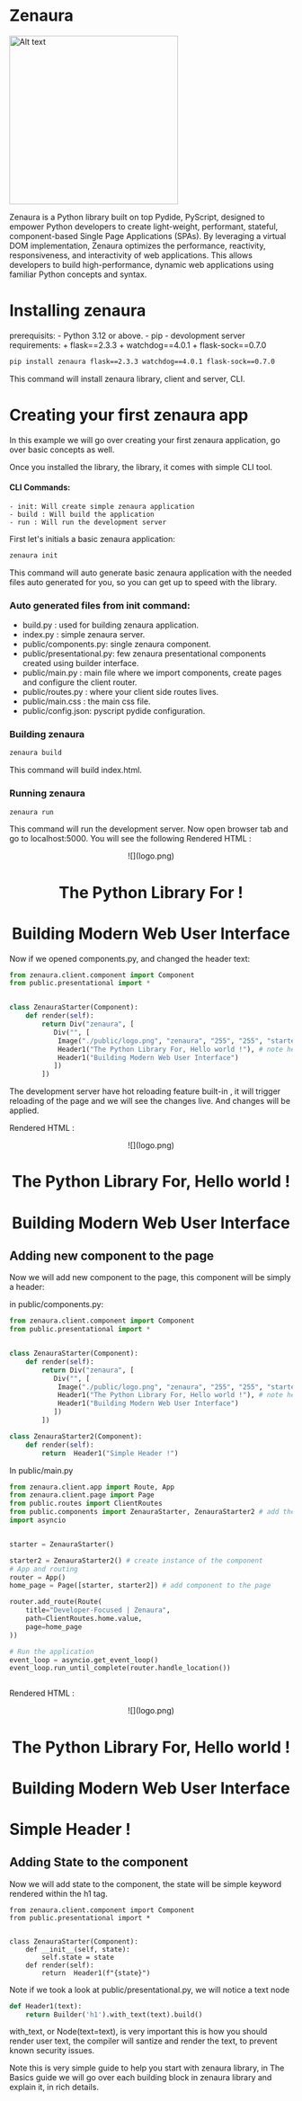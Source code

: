 # Zenaura 

<img title="a title" alt="Alt text" src="./assets/logo.png" width="300" height="300" />

Zenaura is a Python library built on top Pydide, PyScript, designed to empower Python developers to create light-weight, performant, stateful, component-based Single Page Applications (SPAs). By leveraging a virtual DOM implementation, Zenaura optimizes the performance, reactivity, responsiveness, and interactivity of web applications. This allows developers to build high-performance, dynamic web applications using familiar Python concepts and syntax.

# Installing zenaura 

prerequisits:
    - Python 3.12 or above.
    - pip 
    - devolopment server requirements:
        + flask==2.3.3
        + watchdog==4.0.1
        + flask-sock==0.7.0

```bash
pip install zenaura flask==2.3.3 watchdog==4.0.1 flask-sock==0.7.0
```


This command will install zenaura library, client and server, CLI. 


# Creating your first zenaura app

In this example we will go over creating your first zenaura application, go over basic concepts as well. 

Once you installed the library, the library, it comes with simple CLI tool.

#### CLI Commands:
    - init: Will create simple zenaura application
    - build : Will build the application
    - run : Will run the development server 


First let's initials a basic zenaura application:
```bash
zenaura init 
```
This command will auto generate basic zenaura application with the needed files auto generated for you, so you can get up to speed with the library.

### Auto generated files from init command:
- build.py : used for building zenaura application.
- index.py : simple zenaura server.
- public/components.py: single zenaura component.
- public/presentational.py: few zenaura presentational components created using builder interface.
- public/main.py : main file where we import components, create pages and  configure the client router. 
- public/routes.py : where your client side routes lives.
- public/main.css : the main css file.
- public/config.json: pyscript pydide configuration. 

### Building zenaura 

```bash
zenaura build
```
This command will build index.html.


### Running zenaura
```bash
zenaura run
```

This command will run the development server. Now open browser tab and go to localhost:5000. You will see the following Rendered HTML : 

<center>![](logo.png)
<div data-zenaura="938070c700" class=""><h1 data-zenaura="938070c70011">The Python Library For !</h1><h1 data-zenaura="938070c70012">Building Modern Web User Interface</h1></div>
</center>

Now if we opened components.py, and changed the header text:
``` py
from zenaura.client.component import Component
from public.presentational import * 


class ZenauraStarter(Component):
    def render(self):
        return Div("zenaura", [
           Div("", [
            Image("./public/logo.png", "zenaura", "255", "255", "starterLogo"),
            Header1("The Python Library For, Hello world !"), # note here we changed the content
            Header1("Building Modern Web User Interface")
           ])
        ])

```

The development server have hot reloading feature built-in , it will trigger reloading of the page and we will see the changes live. And changes will be applied.

Rendered HTML : 

<center>![](logo.png)
<div data-zenaura="938070c700" class=""><h1 data-zenaura="938070c70011">The Python Library For, Hello world !</h1><h1 data-zenaura="938070c70012">Building Modern Web User Interface</h1></div>
</center>


## Adding new component to the page

Now we will add new component to the page, this component will be simply a header:

in public/components.py: 

``` py
from zenaura.client.component import Component
from public.presentational import * 


class ZenauraStarter(Component):
    def render(self):
        return Div("zenaura", [
           Div("", [
            Image("./public/logo.png", "zenaura", "255", "255", "starterLogo"),
            Header1("The Python Library For, Hello world !"), # note here we changed the content
            Header1("Building Modern Web User Interface")
           ])
        ])

class ZenauraStarter2(Component):
    def render(self):
        return  Header1("Simple Header !")

```
In public/main.py

``` py
from zenaura.client.app import Route, App
from zenaura.client.page import Page
from public.routes import ClientRoutes
from public.components import ZenauraStarter, ZenauraStarter2 # add the new component
import asyncio


starter = ZenauraStarter()

starter2 = ZenauraStarter2() # create instance of the component
# App and routing
router = App()
home_page = Page([starter, starter2]) # add component to the page

router.add_route(Route(
    title="Developer-Focused | Zenaura",
    path=ClientRoutes.home.value,
    page=home_page
))

# Run the application
event_loop = asyncio.get_event_loop()
event_loop.run_until_complete(router.handle_location())



```
Rendered HTML : 

<center>![](logo.png)
<div data-zenaura="938070c700" class=""><h1 data-zenaura="938070c70011">The Python Library For, Hello world !</h1><h1 data-zenaura="938070c70012">Building Modern Web User Interface</h1></div>
</center>
<h1>Simple Header !</h1>



## Adding State to the component 
Now we will add state to the component, the state will be simple keyword rendered within the h1 tag.

```
from zenaura.client.component import Component
from public.presentational import * 


class ZenauraStarter(Component):
    def __init__(self, state):
        self.state = state
    def render(self):
        return  Header1(f"{state}")
```

Note if we took a look at public/presentational.py, we will notice a text node
```py
def Header1(text):
    return Builder('h1').with_text(text).build()
```
with_text, or Node(text=text), is very important this is how you should render user text, the compiler will santize and render the text, to prevent known security issues.

Note this is very simple guide to help you start with zenaura library, in The Basics guide we will go over each building block in zenaura library and explain it, in rich details.
